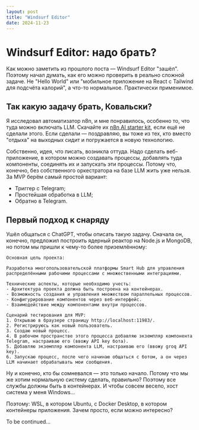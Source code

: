 ```yaml
---
layout: post
title: "Windsurf Editor"
date: 2024-11-23
---
```


# Windsurf Editor: надо брать?

Как можно заметить из прошлого поста — Windsurf Editor "зашёл". Поэтому начал думать, как его можно проверить в реально сложной задаче. Не "Hello World" или "мобильное приложение на React с Tailwind для подсчёта калорий", а что-то нормальное. Практически применимое.

## Так какую задачу брать, Ковальски?

Я исследовал автоматизатор n8n, и мне понравилось, особенно то, что туда можно включать LLM. Скачайте их [n8n AI starter kit](https://docs.n8n.io/hosting/starter-kits/ai-starter-kit/), если ещё не сделали этого. Если сделали — поздравляю, вы тоже из тех, кто вместо "отдыха" на выходных сидит и погружается в новую технологию.

Собственно, идея, что писать, возникла оттуда. Надо сделать веб-приложение, в котором можно создавать процессы, добавлять туда компоненты, соединять их и запускать эти процессы. Потому что, конечно, без собственного оркестратора на базе LLM жить уже нельзя. За MVP берём самый простой вариант:

- Триггер с Telegram;
- Простейшая обработка в LLM;
- Обратно в Telegram.

## Первый подход к снаряду

Ушёл общаться с ChatGPT, чтобы описать такую задачу. Сначала он, конечно, предложил построить ядерный реактор на Node.js и MongoDB, но потом мы пришли к чему-то более приземлённому:

```
Основная цель проекта:

Разработка многопользовательской платформы Smart Hub для управления распределёнными рабочими процессами с множественными интеграциями.

Технические аспекты, которые необходимо учесть:
- Архитектура проекта должна быть построена на контейнерах.
- Возможность создания и управления множеством параллельных процессов.
- Конфигурирование компонентов через веб-интерфейс.
- Взаимодействие между компонентами внутри процессов.

Сценарий тестирования для MVP:
1. Открываю в браузере страницу http://localhost:11983/.
2. Регистрируюсь как новый пользователь.
3. Создаю новый процесс.
4. В рабочем пространстве этого процесса добавляю экземпляр компонента Telegram, настраиваю его (ввожу API key бота).
5. Добавляю экземпляр компонента LLM, настраиваю его (ввожу groq API key).
6. Запускаю процесс, после чего начинаю общаться с ботом, а он через LLM начинает обрабатывать мои сообщения.
```

Ну и конечно, кто бы сомневался — это только начало. Потому что мы же хотим нормальную систему сделать, правильно? Поэтому все службы должны быть в контейнерах. И чтобы совсем весело, хост система у меня Windows... 

Поэтому: WSL, в котором Ubuntu, с Docker Desktop, в котором контейнеры приложения. Зачем просто, если можно интересно?

To be continued...